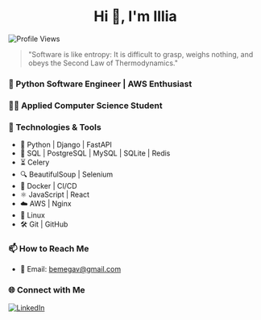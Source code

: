 <h1 align="center">Hi 👋, I'm Illia</h1>

![Profile Views](https://komarev.com/ghpvc/?username=RedSSD&color=brightgreen)

> "Software is like entropy: It is difficult to grasp, weighs nothing, and obeys the Second Law of Thermodynamics."

### 🐍 Python Software Engineer | AWS Enthusiast

### 👨‍💻 Applied Computer Science Student

### 🚀 Technologies & Tools  

- 🐍 Python | Django | FastAPI  
- 💾 SQL | PostgreSQL | MySQL | SQLite | Redis
- ⏳ Celery
- 🔍 BeautifulSoup | Selenium
- 🐳 Docker | CI/CD  
- ⚛️  JavaScript | React
- ☁️  AWS | Nginx
- 🐧 Linux
- 🛠️ Git | GitHub

### 📫 How to Reach Me

- 📧 Email: [bemegav@gmail.com](mailto:bemegav@gmail.com)

### 🌐 Connect with Me

[![LinkedIn](https://img.shields.io/badge/LinkedIn-%230077B5.svg?&style=for-the-badge&logo=linkedin&logoColor=white)](https://www.linkedin.com/in/redssd)
